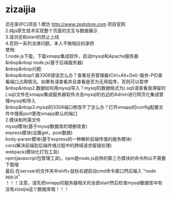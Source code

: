 # zizaijia
恣在家(PC)项目
1.模仿 http://www.zeststore.com 项目官网</br>
2.纯js原生技术实现整个页面的交互与数据展示</br>
3.请浏览和start的禁止上线</br>
4.否则一系列法律问题，本人不做相应的承担</br>
使用:</br>
1.node.js下载，下载xmapp集成软件，启动mysql和Apache服务器</br>
&nbsp&nbsp node.js(基于后端服务器)</br>
&nbsp&nbsp问题:</br>
&nbsp&nbsp1.报3306错误怎么办？查看任务管理器(Ctrl+Alt+Del)-服务-PID查看端口占用情况。如果有请查看并且查看是否为无用程序，否则可以暂停</br>
&nbsp&nbsp2.数据如何用mysql导入？mysql的数据格式为(.sql)请查看我滞留的(.sql)文件在xmapp集成服务器软件点击mysql的右边的Admin进行网页化集成管理mysql和导入</br>
&nbsp&nbsp3.mysql的3306端口修改不了怎么办？打开xmapp的config配置文件中搜索port更改xmapp默认的端口</br>
2.模块和所需文件</br>
mysql模块(基于mysql数据库的增删改查)</br>
express模块(设置get，post数据)</br>
body-parser模块(基于express的一种解析前端传值的服务模块)</br>
cors(解决前端到后端传值过程中的跨域请求报错处理)</br>
webpack(模块化打包工具)</br>
npm(javascript包管理工具)，npm是node.js自带的第三方模块的命令所以不需要下载哦</br>
最后:在servser的文件夹中shift+鼠标右键启动cmd命令窗口然后输入 "node app.js"</br>
！！！注意，请先把xmapp的服务器相关的全部start然后检查mysql数据库中有没有zizaijia这个数据库哦！！！</br>

